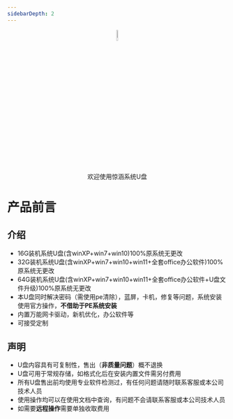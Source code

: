 ```yaml
---
sidebarDepth: 2
---
```

<p align="center">
  <a href="/">
    <img alt="docsify" src="https://sihengl.gitee.io/jinghan/logo/Upan.svg" width="8%">
  </a>
</p>

<p align="center">
  欢迎使用惊涵系统U盘
</p>

 # 产品前言 


## 介绍

- 16G装机系统U盘(含winXP+win7+win10)100%原系统无更改
- 32G装机系统U盘(含winXP+win7+win10+win11+全套office办公软件)100%原系统无更改
- 64G装机系统U盘(含winXP+win7+win10+win11+全套office办公软件+U盘文件升级)100%原系统无更改
- 本U盘同时解决密码（需使用pe清除），蓝屏，卡机，修复等问题，系统安装使用官方操作，**不借助于PE系统安装**
- 内置万能网卡驱动，新机优化，办公软件等
- 可接受定制

## 声明

- U盘内容具有可复制性，售出（**非质量问题**）概不退换
- U盘可用于常规存储，如格式化后在安装内置文件需另付费用
- 所有U盘售出前均使用专业软件检测过，有任何问题请随时联系客服或本公司技术人员
- 使用操作均可以在使用文档中查询，有问题不会请联系客服或本公司技术人员
- 如需要**远程操作**需要单独收取费用

